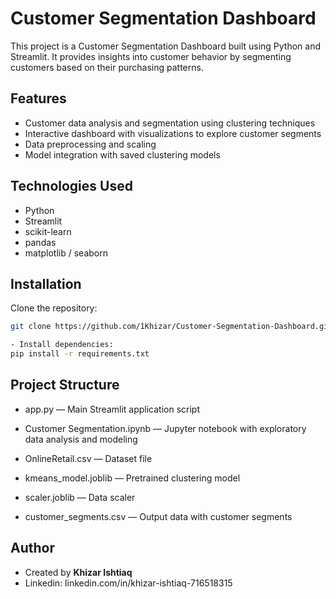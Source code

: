 # Customer Segmentation Dashboard

This project is a Customer Segmentation Dashboard built using Python and Streamlit. It provides insights into customer behavior by segmenting customers based on their purchasing patterns.

## Features

- Customer data analysis and segmentation using clustering techniques
- Interactive dashboard with visualizations to explore customer segments
- Data preprocessing and scaling
- Model integration with saved clustering models

## Technologies Used

- Python
- Streamlit
- scikit-learn
- pandas
- matplotlib / seaborn

## Installation

 Clone the repository:
   ```bash
   git clone https://github.com/1Khizar/Customer-Segmentation-Dashboard.git

- Install dependencies:
pip install -r requirements.txt
  ```

## Project Structure
- app.py — Main Streamlit application script

- Customer Segmentation.ipynb — Jupyter notebook with exploratory data analysis and modeling

- OnlineRetail.csv — Dataset file

- kmeans_model.joblib — Pretrained clustering model

- scaler.joblib — Data scaler

- customer_segments.csv — Output data with customer segments

## Author
- Created by **Khizar Ishtiaq**
- Linkedin: linkedin.com/in/khizar-ishtiaq-716518315


